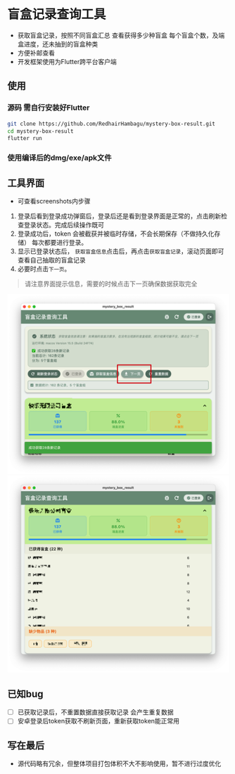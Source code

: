 # 盲盒记录查询工具
- 获取盲盒记录，按照不同盲盒汇总 查看获得多少种盲盒 每个盲盒个数，及端盒进度，还未抽到的盲盒种类
- 方便补邮查看
- 开发框架使用为Flutter跨平台客户端

## 使用
### 源码 **需自行安装好Flutter**
```bash
git clone https://github.com/RedhairHambagu/mystery-box-result.git
cd mystery-box-result
flutter run
```

### 使用编译后的dmg/exe/apk文件

## 工具界面
- 可查看screenshots内步骤
1. 登录后看到登录成功弹窗后，登录后还是看到登录界面是正常的，点击刷新检查登录状态。完成后续操作既可
2. 登录成功后，token 会被截获并被临时存储，不会长期保存（不做持久化存储） 每次都要进行登录。
3. 显示已登录状态后， `获取盲盒信息`点击后，再点击`获取盲盒记录`，滚动页面即可查看自己抽取的盲盒记录
4. 必要时点击`下一页`。
> 请注意界面提示信息，需要的时候点击下一页确保数据获取完全

![主界面](./screenshots/6.%20生成数据统计%20必要时点击下一页获取更多数据.png)
![统计界面](./screenshots/7.%20数据统计展示.png)

## 已知bug
- [ ] 已获取记录后，不重置数据直接获取记录 会产生重复数据
- [ ] 安卓登录后token获取不刷新页面，重新获取token能正常用

## 写在最后
- 源代码略有冗余，但整体项目打包体积不大不影响使用，暂不进行过度优化
